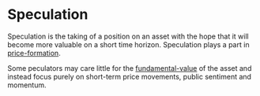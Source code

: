# Speculation
Speculation is the taking of a position on an asset with the hope that it will become more valuable on a short time horizon. Speculation plays a part in [price-formation](price-formation.md).

Some peculators may care little for the [fundamental-value](fundamental-value.md) of the asset and instead focus purely on short-term price movements, public sentiment and momentum. 